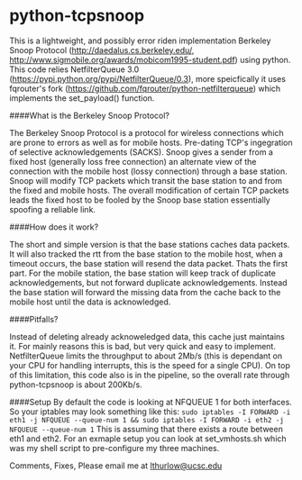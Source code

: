 # python-tcpsnoop

This is a lightweight, and possibly error riden implementation Berkeley Snoop Protocol (http://daedalus.cs.berkeley.edu/, http://www.sigmobile.org/awards/mobicom1995-student.pdf) using python.  This code relies NetfilterQueue 3.0 (https://pypi.python.org/pypi/NetfilterQueue/0.3), more speicfically it uses fqrouter's fork (https://github.com/fqrouter/python-netfilterqueue) which implements the set_payload() function.

####What is the Berkeley Snoop Protocol?

The Berkeley Snoop Protocol is a protocol for wireless connections which are prone to errors as well as for mobile hosts.  Pre-dating TCP's ingegration of selective acknowledgements (SACKS).  Snoop gives a sender from a fixed host (generally loss free connection) an alternate view of the connection with the mobile host (lossy connection) through a base station.  Snoop will modify TCP packets which transit the base station to and from the fixed and mobile hosts.  The overall modification of certain TCP packets leads the fixed host to be fooled by the Snoop base station essentially spoofing a reliable link.

####How does it work?

The short and simple version is that the base stations caches data packets.  It will also tracked the rtt from the base station to the mobile host, when a timeout occurs, the base station will resend the data packet.  Thats the first part.  For the mobile station, the base station will keep track of duplicate acknowledgements, but not forward duplicate acknowledgements.  Instead the base station will forward the missing data from the cache back to the mobile host until the data is acknowledged.

####Pitfalls?

Instead of deleting already acknoweledged data, this cache just maintains it.  For mainly reasons this is bad, but very quick and easy to implement.
NetfilterQueue limits the throughput to about 2Mb/s (this is dependant on your CPU for handling interrupts, this is the speed for a single CPU).  On top of this limitation, this code also is in the pipeline, so the overall rate through python-tcpsnoop is about 200Kb/s.

####Setup
By default the code is looking at NFQUEUE 1 for both interfaces.  So your iptables may look something like this:
```sudo iptables -I FORWARD -i eth1 -j NFQUEUE --queue-num 1 && sudo iptables -I FORWARD -i eth2 -j NFQUEUE --queue-num 1```
This is assuming that there exists a route between eth1 and eth2.  For an exmaple setup you can look at set_vmhosts.sh which was my shell script to pre-configure my three machines.


Comments, Fixes, Please email me at lthurlow@ucsc.edu

